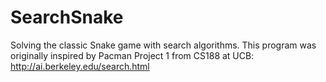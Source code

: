 # SearchSnake
Solving the classic Snake game with search algorithms. 
This program was originally inspired by Pacman Project 1 from CS188 at UCB: http://ai.berkeley.edu/search.html <br/>
